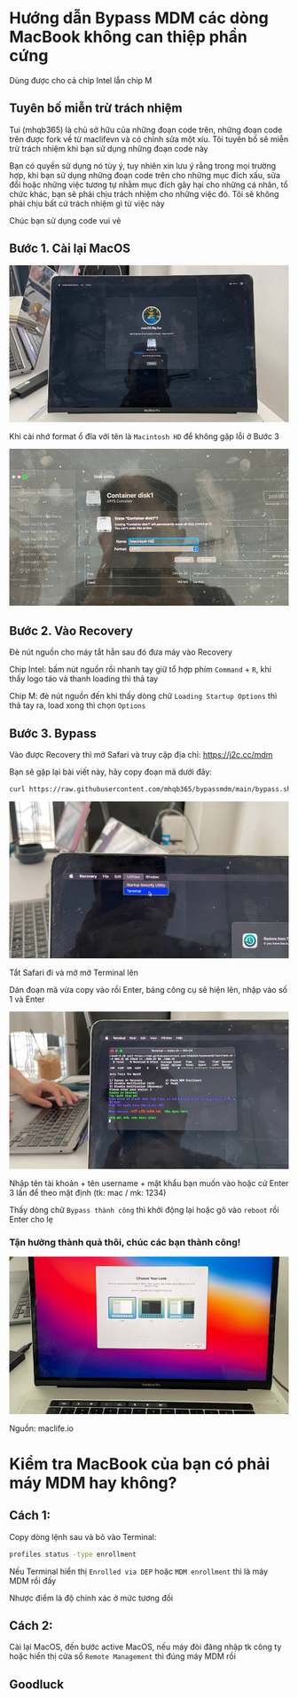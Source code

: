 # Hướng dẫn Bypass MDM các dòng MacBook không can thiệp phần cứng

Dùng được cho cả chip Intel lẫn chip M

## Tuyên bố miễn trừ trách nhiệm

Tui (mhqb365) là chủ sở hữu của những đoạn code trên, những đoạn code trên được fork về từ maclifevn và có chỉnh sửa một xíu. Tôi tuyên bố sẽ miễn trừ trách nhiệm khi bạn sử dụng những đoạn code này

Bạn có quyền sử dụng nó tùy ý, tuy nhiên xin lưu ý rằng trong mọi trường hợp, khi bạn sử dụng những đoạn code trên cho những mục đích xấu, sửa đổi hoặc những việc tương tự nhằm mục đích gây hại cho những cá nhân, tổ chức khác, bạn sẽ phải chịu trách nhiệm cho những việc đó. Tôi sẽ không phải chịu bất cứ trách nhiệm gì từ việc này

Chúc bạn sử dụng code vui vẻ

## Bước 1. Cài lại MacOS

<img src="./img/01.jpg" />

Khi cài nhớ format ổ đĩa với tên là ```Macintosh HD``` để không gặp lỗi ở Bước 3

<img src="./img/02.jpg" />

## Bước 2. Vào Recovery

Đè nút nguồn cho máy tắt hẳn sau đó đưa máy vào Recovery

Chip Intel: bấm nút nguồn rồi nhanh tay giữ tổ hợp phím ```Command``` + ```R```, khi thấy logo táo và thanh loading thì thả tay

Chip M: đè nút nguồn đến khi thấy dòng chữ ```Loading Startup Options``` thì thả tay ra, load xong thì chọn ```Options```

## Bước 3. Bypass

Vào được Recovery thì mở Safari và truy cập địa chỉ: https://j2c.cc/mdm

Bạn sẽ gặp lại bài viết này, hãy copy đoạn mã dưới đây:

```sh
curl https://raw.githubusercontent.com/mhqb365/bypassmdm/main/bypass.sh -o bypass.sh && chmod +x ./bypass.sh && ./bypass.sh
```

<img src="./img/07.jpg" />

Tắt Safari đi và mở mở Terminal lên

Dán đoạn mã vừa copy vào rồi Enter, bảng công cụ sẽ hiện lên, nhập vào số 1 và Enter

<img src="./img/10.jpg" />

Nhập tên tài khoản + tên username + mật khẩu bạn muốn vào hoặc cứ Enter 3 lần để theo mặt định (tk: mac / mk: 1234)

Thấy dòng chữ ```Bypass thành công``` thì khởi động lại hoặc gõ vào ```reboot``` rồi Enter cho lẹ

### Tận hưởng thành quả thôi, chúc các bạn thành công!

<img src="./img/12.jpg" />

Nguồn: maclife.io

# Kiểm tra MacBook của bạn có phải máy MDM hay không?

## Cách 1:

Copy dòng lệnh sau và bỏ vào Terminal:

```sh
profiles status -type enrollment
```

Nếu Terminal hiển thị ```Enrolled via DEP``` hoặc ```MDM enrollment``` thì là máy MDM rồi đấy

Nhược điểm là độ chính xác ở mức tương đối

## Cách 2:

Cài lại MacOS, đến bước active MacOS, nếu máy đòi đăng nhập tk công ty hoặc hiển thị cửa sổ ```Remote Management``` thì đúng máy MDM rồi


## Goodluck
